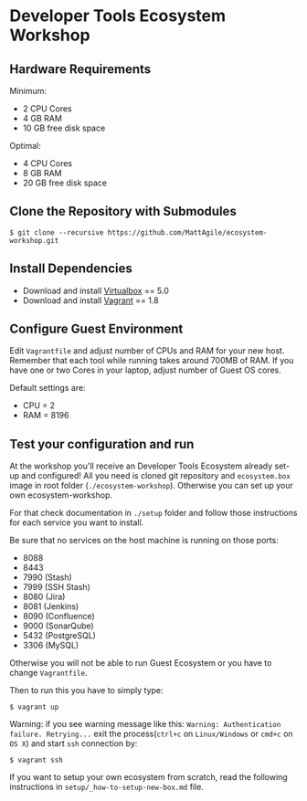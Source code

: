 # Developer Tools Ecosystem Workshop

## Hardware Requirements

Minimum:
- 2 CPU Cores
- 4 GB RAM
- 10 GB free disk space

Optimal:
- 4 CPU Cores
- 8 GB RAM
- 20 GB free disk space

## Clone the Repository with Submodules

    $ git clone --recursive https://github.com/MattAgile/ecosystem-workshop.git

## Install Dependencies

- Download and install [Virtualbox](https://www.virtualbox.org/wiki/Downloads) == 5.0
- Download and install [Vagrant](https://www.vagrantup.com/downloads.html) == 1.8

## Configure Guest Environment

Edit `Vagrantfile` and adjust number of CPUs and RAM for your new host.
Remember that each tool while running takes around 700MB of RAM.
If you have one or two Cores in your laptop, adjust number of Guest OS cores.

Default settings are:
- CPU = 2
- RAM = 8196

## Test your configuration and run

At the workshop you'll receive an Developer Tools Ecosystem already set-up and configured!
All you need is cloned git repository and `ecosystem.box` image in root folder (`./ecosystem-workshop`).
Otherwise you can set up your own ecosystem-workshop.

For that check documentation in `./setup` folder and follow those instructions for each service you want to install.

Be sure that no services on the host machine is running on those ports:

- 8088
- 8443
- 7990 (Stash)
- 7999 (SSH Stash)
- 8080 (Jira)
- 8081 (Jenkins)
- 8090 (Confluence)
- 9000 (SonarQube)
- 5432 (PostgreSQL)
- 3306 (MySQL)

Otherwise you will not be able to run Guest Ecosystem or you have to change `Vagrantfile`.

Then to run this you have to simply type:

    $ vagrant up

Warning: if you see warning message like this: `Warning: Authentication failure. Retrying...` exit the process(`ctrl+c` on `Linux/Windows` or `cmd+c` on `OS X`) and start `ssh` connection by:

    $ vagrant ssh

If you want to setup your own ecosystem from scratch, read the following instructions in `setup/_how-to-setup-new-box.md` file.
